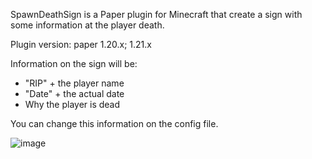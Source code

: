 SpawnDeathSign is a Paper plugin for Minecraft that create a sign with some information at the player death.

Plugin version: paper 1.20.x; 1.21.x

Information on the sign will be:
- "RIP" + the player name 
- "Date" + the actual date
- Why the player is dead

You can change this information on the config file.

![image](https://github.com/user-attachments/assets/431df39a-2155-499a-b42e-9f9df993a3c8)

